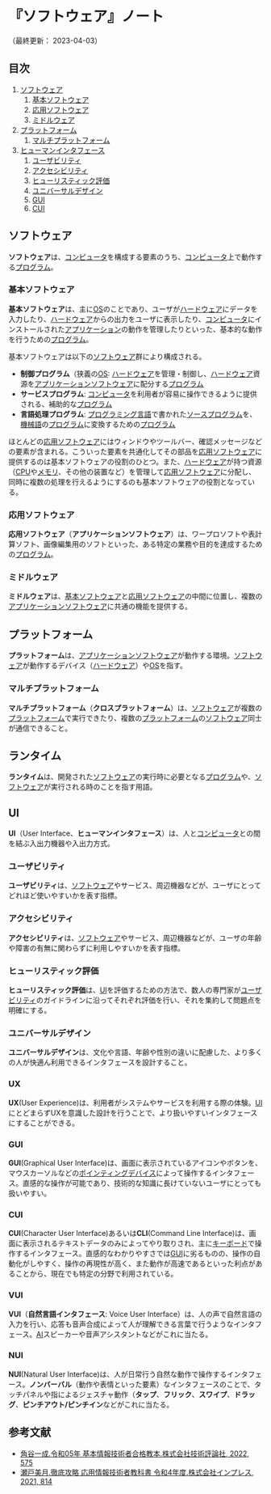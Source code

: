 # 『ソフトウェア』ノート

（最終更新： 2023-04-03）


## 目次

1. [ソフトウェア](#ソフトウェア)
	1. [基本ソフトウェア](#基本ソフトウェア)
	1. [応用ソフトウェア](#応用ソフトウェア)
	1. [ミドルウェア](#ミドルウェア)
1. [プラットフォーム](#プラットフォーム)
	1. [マルチプラットフォーム](#マルチプラットフォーム)
1. [ヒューマンインタフェース](#ヒューマンインタフェース)
	1. [ユーザビリティ](#ユーザビリティ)
	1. [アクセシビリティ](#アクセシビリティ)
	1. [ヒューリスティック評価](#ヒューリスティック評価)
	1. [ユニバーサルデザイン](#ユニバーサルデザイン)
	1. [GUI](#gui)
	1. [CUI](#cui)


## ソフトウェア

**ソフトウェア**は、[コンピュータ](../../../_/chapters/computer.md#コンピュータ)を構成する要素のうち、[コンピュータ](../../../_/chapters/computer.md#コンピュータ)上で動作する[プログラム](../../../../programming/_/chapters/programming.md#プログラム)。

### 基本ソフトウェア

**基本ソフトウェア**は、主に[OS](./operating_system.md#オペレーティングシステム)のことであり、ユーザが[ハードウェア](../../../hardware/_/chapters/hardware.md#ハードウェア)にデータを入力したり、[ハードウェア](../../../hardware/_/chapters/hardware.md#ハードウェア)からの出力をユーザに表示したり、[コンピュータ](../../../_/chapters/computer.md#コンピュータ)にインストールされた[アプリケーション](#応用ソフトウェア)の動作を管理したりといった、基本的な動作を行うための[プログラム](../../../../programming/_/chapters/programming.md#プログラム)。

基本ソフトウェアは以下の[ソフトウェア](#ソフトウェア)群により構成される。

- **制御プログラム**（狭義の[OS](./operating_system.md#オペレーティングシステム): [ハードウェア](../../../hardware/_/chapters/hardware.md#ハードウェア)を管理・制御し、[ハードウェア](../../../hardware/_/chapters/hardware.md#ハードウェア)資源を[アプリケーションソフトウェア](#応用ソフトウェア)に配分する[プログラム](../../../../programming/_/chapters/programming.md#プログラム)
- **サービスプログラム**: [コンピュータ](../../../_/chapters/computer.md#コンピュータ)を利用者が容易に操作できるように提供される、補助的な[プログラム](../../../../programming/_/chapters/programming.md#プログラム)
- **言語処理プログラム**: [プログラミング言語](../../../../programming/_/chapters/programming.md#プログラミング言語)で書かれた[ソースプログラム](../../../../programming/_/chapters/programming.md#ソースコード)を、[機械語](../../../../basics/information_theory/_/chapters/compiler_theory.md#機械語)の[プログラム](../../../../programming/_/chapters/programming.md#プログラム)に変換するための[プログラム](../../../../programming/_/chapters/programming.md#プログラム)

ほとんどの[応用ソフトウェア](#応用ソフトウェア)にはウィンドウやツールバー、確認メッセージなどの要素が含まれる。こういった要素を共通化してその部品を[応用ソフトウェア](#応用ソフトウェア)に提供するのは基本ソフトウェアの役割のひとつ。また、[ハードウェア](../../../hardware/_/chapters/hardware.md#ハードウェア)が持つ資源（[CPU](../../../hardware/_/chapters/processor.md#cpu)や[メモリ](../../../hardware/_/chapters/memory.md#メモリ)、その他の装置など）を管理して[応用ソフトウェア](#応用ソフトウェア)に分配し、同時に複数の処理を行えるようにするのも基本ソフトウェアの役割となっている。

### 応用ソフトウェア

**応用ソフトウェア**（**アプリケーションソフトウェア**）は、ワープロソフトや表計算ソフト、画像編集用のソフトといった、ある特定の業務や目的を達成するための[プログラム](../../../../programming/_/chapters/programming.md#プログラム)。


### ミドルウェア

**ミドルウェア**は、[基本ソフトウェア](#基本ソフトウェア)と[応用ソフトウェア](#応用ソフトウェア)の中間に位置し、複数の[アプリケーションソフトウェア](#応用ソフトウェア)に共通の機能を提供する。


## プラットフォーム

**プラットフォーム**は、[アプリケーションソフトウェア](#応用ソフトウェア)が動作する環境。[ソフトウェア](#ソフトウェア)が動作するデバイス（[ハードウェア](../../../hardware/_/chapters/hardware.md#ハードウェア)）や[OS](./operating_system.md#オペレーティングシステム)を指す。

### マルチプラットフォーム

**マルチプラットフォーム**（**クロスプラットフォーム**）は、[ソフトウェア](#ソフトウェア)が複数の[プラットフォーム](#プラットフォーム)で実行できたり、複数の[プラットフォーム](#プラットフォーム)の[ソフトウェア](#ソフトウェア)同士が通信できること。


## ランタイム

**ランタイム**は、開発された[ソフトウェア](#ソフトウェア)の実行時に必要となる[プログラム](../../../../programming/_/chapters/programming.md#プログラム)や、[ソフトウェア](#ソフトウェア)が実行される時のことを指す用語。


## UI

**UI**（User Interface、**ヒューマンインタフェース**）は、人と[コンピュータ](../../../_/chapters/computer.md#コンピュータ)との間を結ぶ入出力機器や入出力方式。

### ユーザビリティ

**ユーザビリティ**は、[ソフトウェア](#ソフトウェア)やサービス、周辺機器などが、ユーザにとってどれほど使いやすいかを表す指標。

### アクセシビリティ

**アクセシビリティ**は、[ソフトウェア](#ソフトウェア)やサービス、周辺機器などが、ユーザの年齢や障害の有無に関わらずに利用しやすいかを表す指標。

### ヒューリスティック評価

**ヒューリスティック評価**は、[UI](ui)を評価するための方法で、数人の専門家が[ユーザビリティ](#ユーザビリティ)のガイドラインに沿ってそれぞれ評価を行い、それを集約して問題点を明確にする。

### ユニバーサルデザイン

**ユニバーサルデザイン**は、文化や言語、年齢や性別の違いに配慮した、より多くの人が快適ん利用できるインタフェースを設計すること。

### UX

**UX**(User Experience)は、利用者がシステムやサービスを利用する際の体験。[UI](#ui)にとどまらずUXを意識した設計を行うことで、より扱いやすいインタフェースにすることができる。

### GUI

**GUI**(Graphical User Interface)は、画面に表示されているアイコンやボタンを、マウスカーソルなどの[ポインティングデバイス](../../../hardware/_/chapters/io_unit.md#ポインティングデバイス)によって操作するインタフェース。直感的な操作が可能であり、技術的な知識に長けていないユーザにとっても扱いやすい。

### CUI

**CUI**(Character User Interface)あるいは**CLI**(Command Line Interface)は、画面に表示されるテキストデータのみによってやり取りされ、主に[キーボード](../../../hardware/_/chapters/io_unit.md#キーボード)で操作するインタフェース。直感的なわかりやすさでは[GUI](#gui)に劣るものの、操作の自動化がしやすく、操作の再現性が高く、また動作が高速であるといった利点があることから、現在でも特定の分野で利用されている。

### VUI

**VUI**（**自然言語インタフェース**: Voice User Interface）は、人の声で自然言語の入力を行い、応答も音声合成によって人が理解できる言葉で行うようなインタフェース。[AI](../../../../artificial_intelligence/_/chapters/artificial_intelligence.md#人工知能)スピーカーや音声アシスタントなどがこれに当たる。

### NUI

**NUI**(Natural User Interface)は、人が日常行う自然な動作で操作するインタフェース。**ノンバーバル**（動作や表情といった要素）なインタフェースのことで、タッチパネルや指によるジェスチャ動作（**タップ**、**フリック**、**スワイプ**、**ドラッグ**、**ピンチアウト/ピンチイン**などがこれに当たる。


## 参考文献

- [角谷一成.令和05年 基本情報技術者合格教本.株式会社技術評論社, 2022, 575](https://gihyo.jp/book/2022/978-4-297-13164-7)
- [瀬戸美月.徹底攻略 応用情報技術者教科書 令和4年度.株式会社インプレス, 2021, 814](https://book.impress.co.jp/books/1121101057)
